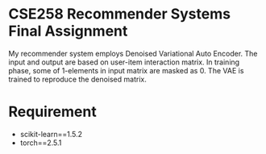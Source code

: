 # CSE258 Recommender Systems Final Assignment
My recommender system employs Denoised Variational Auto Encoder. The input and output are based on user-item interaction matrix. In training phase, some of 1-elements in input matrix are masked as 0. The VAE is trained to reproduce the denoised matrix.

# Requirement
- scikit-learn==1.5.2
- torch==2.5.1

